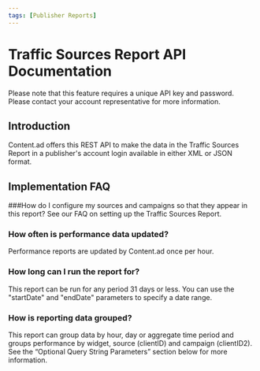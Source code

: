 ```yaml
---
tags: [Publisher Reports]
---
```


# Traffic Sources Report API Documentation

Please note that this feature requires a unique API key and password. Please contact your account representative for more information.

## Introduction
Content.ad offers this REST API to make the data in the Traffic Sources Report in a publisher's account login available in either XML or JSON format.

## Implementation FAQ
###How do I configure my sources and campaigns so that they appear in this report?
See our FAQ on setting up the Traffic Sources Report.

### How often is performance data updated?
Performance reports are updated by Content.ad once per hour.

### How long can I run the report for?
This report can be run for any period 31 days or less. You can use the "startDate" and "endDate" parameters to specify a date range.

### How is reporting data grouped?
This report can group data by hour, day or aggregate time period and groups performance by widget, source (clientID) and campaign (clientID2). See the “Optional Query String Parameters” section below for more information.